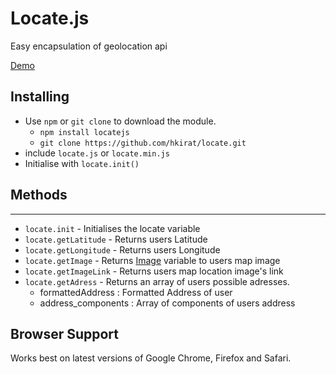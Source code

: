 # Locate.js

Easy encapsulation of geolocation api

[Demo](https://hkirat.github.io/locate.js/)

## Installing
 - Use `npm` or `git clone` to download the module.
   - `npm install locatejs`
   - `git clone https://github.com/hkirat/locate.git`
 - include `locate.js` or `locate.min.js`
 - Initialise with `locate.init()`

## Methods
-----
* `locate.init` - Initialises the locate variable
* `locate.getLatitude` - Returns users Latitude
* `locate.getLongitude` - Returns users Longitude
* `locate.getImage` - Returns [Image](https://developer.mozilla.org/en-US/docs/Web/API/HTMLImageElement/Image) variable to users map image
* `locate.getImageLink` - Returns users map location image's link
* `locate.getAdress` - Returns an array of users possible adresses.
	* formattedAddress : Formatted Address of user
	* address_components : Array of components of users address

## Browser Support

Works best on latest versions of Google Chrome, Firefox and Safari.